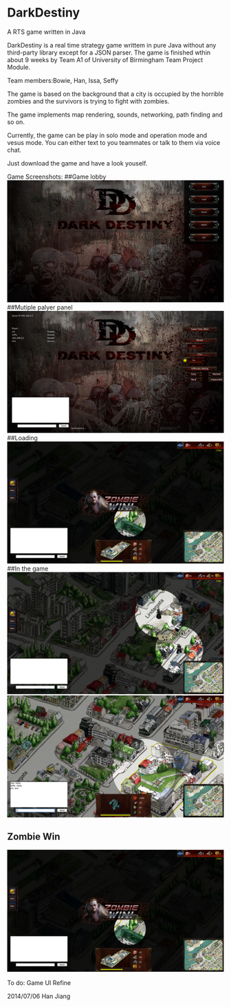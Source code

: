 DarkDestiny
===========

A RTS game written in Java


DarkDestiny is a real time strategy game writtem in pure Java without any third-party library except for a JSON parser. 
The game is finished wthin about 9 weeks by Team A1 of University of Birmingham Team Project Module.

Team members:Bowie, Han, Issa, Seffy

The game is based  on the background that a city is occupied by the horrible zombies and the survivors is trying to fight 
with zombies.

The game implements map rendering, sounds, networking, path finding and so on.

Currently, the game can be play in solo mode and operation mode and vesus mode. You can either text to you teammates 
or talk to them via voice chat.

Just download the game and have a look youself.

Game Screenshots:
##Game lobby
![Game lobby](https://raw.githubusercontent.com/Han-Jiang/DarkDestiny/master/README/game%20lobby.png)   
##Mutiple palyer panel
![Game lobby](https://raw.githubusercontent.com/Han-Jiang/DarkDestiny/master/README/MultiPlayer.png)  
##Loading
![](https://raw.githubusercontent.com/Han-Jiang/DarkDestiny/master/README/zombie%20win.png)
##In the game
![In the game](https://raw.githubusercontent.com/Han-Jiang/DarkDestiny/master/README/In%20the%20game.png
 "In the game")
![](https://raw.githubusercontent.com/Han-Jiang/DarkDestiny/master/README/chatting.png)  
## Zombie Win
![](https://raw.githubusercontent.com/Han-Jiang/DarkDestiny/master/README/zombie%20win.png)  



To do:
Game UI Refine

2014/07/06 Han Jiang  



